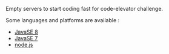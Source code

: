 Empty servers to start coding fast for code-elevator challenge.

Some languages and platforms are available :

 - [JavaSE 8](java/java8)
 - [JavaSE 7](java/java7)
 - [node.js](node.js)
